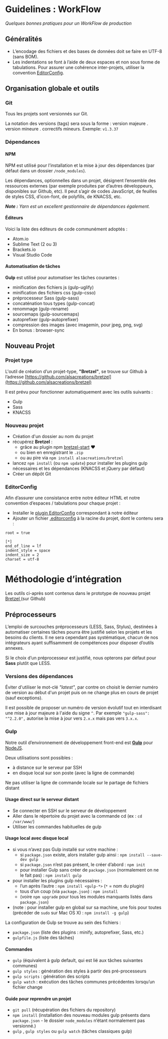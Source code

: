 # Guidelines : WorkFlow

_Quelques bonnes pratiques pour un WorkFlow de production_

## Généralités

* L’encodage des fichiers et des bases de données doit se faire en UTF-8 (sans BOM).
* Les indentations se font à l’aide de deux espaces et non sous forme de tabulations.
Pour assurer une cohérence inter-projets, utiliser la convention [EditorConfig](http://editorconfig.org/).

## Organisation globale et outils

### Git

Tous les projets sont versionnés sur Git.

La notation des versions (tags) sera sous la forme : version majeure . version mineure . correctifs mineurs. Exemple: `v1.3.37`

### Dépendances

#### NPM

NPM est utilisé pour l’installation et la mise à jour des dépendances (par défaut dans un dossier `/node_modules`).

Les dépendances, optionnelles dans un projet, désignent l’ensemble des ressources externes (par exemple produites par d’autres développeurs, disponibles sur Github, etc). Il peut s’agir de codes JavaScript, de feuilles de styles CSS, d’icon-font, de polyfills, de KNACSS, etc.

_**Note :** Yarn est un excellent gestionnaire de dépendances également._

#### Éditeurs

Voici la liste des éditeurs de code communément adoptés :

* Atom.io
* Sublime Text (2 ou 3)
* Brackets.io
* Visual Studio Code

#### Automatisation de tâches

**Gulp** est utilisé pour automatiser les tâches courantes :

* minification des fichiers js (gulp-uglify)
* minification des fichiers css (gulp-csso)
* préprocesseur Sass (gulp-sass)
* concaténation tous types (gulp-concat)
* renommage (gulp-rename)
* sourcemaps (gulp-sourcemaps)
* autoprefixer (gulp-autoprefixer)
* compression des images (avec imagemin, pour jpeg, png, svg)
* En bonus : browser-sync

## Nouveau Projet

### Projet type

L'outil de création d’un projet-type, **"Bretzel"**, se trouve sur Github à l’adresse [https://github.com/alsacreations/bretzel](https://github.com/alsacreations/bretzel)

Il est prévu pour fonctionner automatiquement avec les outils suivants :

* Gulp
* Sass
* KNACSS

### Nouveau projet

* Création d'un dossier au nom du projet
* récupérez **Bretzel** :
    * grâce au plugin npm [bretzel-start](https://github.com/alsacreations/bretzel-start) ❤
    * ou bien en enregistrant le `.zip`
    * ou au pire via `npm install alsacreations/bretzel`
* lancez `npm install` (ou `npm update`) pour installer les plugins gulp nécessaires et les dépendances (KNACSS et jQuery par défaut)
* Créer un dépôt Git

### EditorConfig

Afin d’assurer une consistance entre notre éditeur HTML et notre convention d’espaces / tabulations pour chaque projet :

* Installer le [plugin EditorConfig](http://editorconfig.org/#download) correspondant à notre éditeur
* Ajouter un fichier [.editorconfig](http://editorconfig.org/) à la racine du projet, dont le contenu sera :

```
root = true

[*]
end_of_line = lf
indent_style = space
indent_size = 2
charset = utf-8
```

# Méthodologie d’intégration

Les outils ci-après sont contenus dans le prototype de nouveau projet [Bretzel](https://github.com/alsacreations/bretzel)[ ](https://github.com/alsacreations/bretzel)(sur Github)

## Préprocesseurs

L’emploi de surcouches préprocesseurs (LESS, Sass, Stylus), destinées à automatiser certaines tâches pourra être justifié selon les projets et les besoins du clients. Il ne sera cependant pas systématique, chacun de nos intégrateurs ayant suffisamment de compétences pour disposer d’outils annexes.

Si le choix d’un préprocesseur est justifié, nous opterons par défaut pour **Sass** plutôt que LESS.

### Versions des dépendances

Éviter d'utiliser le mot-clé _"latest"_, par contre on choisit le dernier numéro de version au début d'un projet puis on ne change plus en cours de projet (sauf exceptions).

Il est possible de proposer un numéro de version évolutif tout en interdisant une mise à jour majeure à l'aide du signe `^`. Par exemple `"gulp-sass": "^2.2.0",` autorise la mise à jour vers `2.x.x` mais pas vers `3.x.x`.

### Gulp

Notre outil d’environnement de développement front-end est **[Gulp](http://gulpjs.com/)** pour [NodeJS](https://www.npmjs.com/).

Deux utilisations sont possibles :

* à distance sur le serveur par SSH
* en disque local sur son poste (avec la ligne de commande)

Ne pas utiliser la ligne de commande locale sur le partage de fichiers distant

#### Usage direct sur le serveur distant

* Se connecter en SSH sur le serveur de développement
* Aller dans le répertoire du projet avec la commande cd (ex : `cd /var/www/`)
* Utiliser les commandes habituelles de gulp


#### Usage local avec disque local

* si vous n’avez pas Gulp installé sur votre machine :
    * si `package.json` existe,  alors installer gulp ainsi : `npm install --save-dev gulp`
    * si `package.json` n’est pas présent, le créer d’abord : `npm init`
    * pour installer Gulp sans créer de `package.json` (normalement on ne le fait pas) : `npm install gulp`
* pour installer les plugins gulp nécessaires :
    * l’un après l’autre :  `npm install <gulp-*>` (`*` = nom du plugin)
    * tous d’un coup (via `package.json`) : `npm install`
    * (voire `npm upgrade` pour tous les modules manquants listés dans `package.json`)
* (note : pour installer gulp en global sur sa machine, une fois pour toutes (précéder de `sudo` sur Mac OS X) : `npm install -g gulp`)

La configuration de Gulp se trouve au sein des fichiers :

* `package.json` (liste des plugins : minify, autoprefixer, Sass, etc.)
* `gulpfile.js` (liste des tâches)

#### Commandes

* `gulp` (équivalent à gulp default, qui est lié aux tâches suivantes communes)
* `gulp styles` : génération des styles à partir des pré-processeurs
* `gulp scripts` : génération des scripts
* `gulp watch` : exécution des tâches communes précédentes lorsqu’un fichier change

#### Guide pour reprendre un projet

* `git pull` (récupération des fichiers du repository)
* `npm install` (installation des nouveau modules gulp présents dans `package.json` - le dossier `node_modules` n’étant normalement pas versionné.)
* `gulp` , `gulp styles` ou `gulp watch` (tâches classiques gulp)
